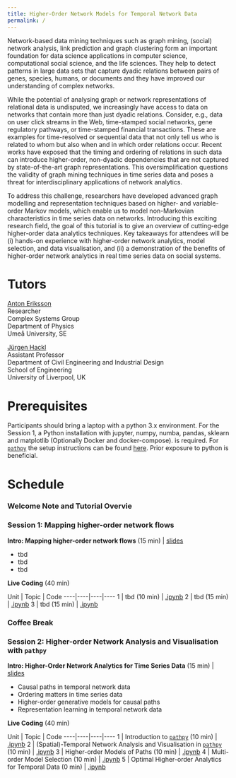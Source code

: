 ```yaml
---
title: Higher-Order Network Models for Temporal Network Data
permalink: /
---
```


Network-based data mining techniques such as graph mining, (social) network analysis, link prediction and graph clustering form an important foundation for data science applications in computer science, computational social science, and the life sciences. They help to detect patterns in large data sets that capture dyadic relations between pairs of genes, species, humans, or documents and they have improved our understanding of complex networks.

While the potential of analysing graph or network representations of relational data is undisputed, we increasingly have access to data on networks that contain more than just dyadic relations. Consider, e.g., data on user click streams in the Web, time-stamped social networks, gene regulatory pathways, or time-stamped financial transactions. These are examples for time-resolved or sequential data that not only tell us who is related to whom but also when and in which order relations occur. Recent works have exposed that the timing and ordering of relations in such data can introduce higher-order, non-dyadic dependencies that are not captured by state-of-the-art graph representations. This oversimplification questions the validity of graph mining techniques in time series data and poses a threat for interdisciplinary applications of network analytics.

To address this challenge, researchers have developed advanced graph modelling and representation techniques based on higher- and variable-order Markov models, which enable us to model non-Markovian characteristics in time series data on networks. Introducing this exciting research field, the goal of this tutorial is to give an overview of cutting-edge higher-order data analytics techniques. Key takeaways for attendees will be (i) hands-on experience with higher-order network analytics, model selection, and data visualisation, and (ii) a demonstration of the benefits of higher-order network analytics in real time series data on social systems.

# Tutors

[Anton Eriksson](https://antoneri.github.io/)  
Researcher  
Complex Systems Group  
Department of Physics  
Umeå University, SE  

[Jürgen Hackl](https://hackl.science)  
Assistant Professor  
Department of Civil Engineering and Industrial Design  
School of Engineering  
University of Liverpool, UK  

# Prerequisites

Participants should bring a laptop with a python 3.x environment. For the Session 1, a Python installation with jupyter, numpy, numba, pandas, sklearn and matplotlib (Optionally Docker and docker-compose). is required. For [`pathpy`](http://www.pathpy.net) the setup instructions can be found [here](/pathpy-tutorials/setup). Prior exposure to python is beneficial.

# Schedule

### Welcome Note and Tutorial Overvie

### Session 1: Mapping higher-order network flows

**Intro: Mapping higher-order network flows** (15 min) | [slides](https://github.com/mapequation/netscix-2020-tutorial)
- tbd
- tbd
- tbd

**Live Coding** (40 min)

Unit | Topic | Code
----|----|----|----
1 | tbd (10 min) | [.ipynb](https://github.com/mapequation/netscix-2020-tutorial)
2 | tbd (15 min) | [.ipynb](https://github.com/mapequation/netscix-2020-tutorial)
3 | tbd (15 min) | [.ipynb](https://github.com/mapequation/netscix-2020-tutorial)

### Coffee Break

### Session 2: Higher-order Network Analysis and Visualisation with `pathpy`

**Intro: Higher-Order Network Analytics for Time Series Data** (15 min) | [slides](/pathpy-tutorials/slides.pdf)
- Causal paths in temporal network data
- Ordering matters in time series data
- Higher-order generative models for causal paths
- Representation learning in temporal network data

**Live Coding** (40 min)

Unit | Topic | Code
----|----|----|----
1 | Introduction to [`pathpy`](http://www.pathpy.net) (10 min) | [.ipynb](https://github.com/pathpy/pathpy-tutorials)
2 | (Spatial)-Temporal Network Analysis and Visualisation in [`pathpy`](http://www.pathpy.net) (10 min) | [.ipynb](https://github.com/pathpy/pathpy-tutorials)
3 | Higher-order Models of Paths (10 min) | [.ipynb](https://github.com/pathpy/pathpy-tutorials)
4 | Multi-order Model Selection (10 min) | [.ipynb](https://github.com/pathpy/pathpy-tutorials)
5 | Optimal Higher-order Analytics for Temporal Data (0 min) | [.ipynb](https://github.com/pathpy/pathpy-tutorials)


